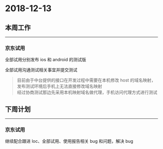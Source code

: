 # 2018-12-13

## 本周工作

---

### 京东试用

全部试用分别发布 ios 和 android 的测试版

全部试用沟通测试相关事宜并提交测试

> 目前由于中台提供的接口在开发过程中需要在本机修改 host 的域名映射，发布测试环境后手机上无法直接修改域名映射  
> 经过协商测试那边先采用本机映射域名做代理，手机访问代理方式进行测试

## 下周计划

---

### 京东试用

继续配合跟进 loc、全部试用、使用报告相关 bug 和问题，解决 bug
